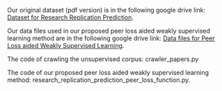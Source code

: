 Our original dataset (pdf version) is in the following google drive link:
[Dataset for Research Replication Prediction](https://drive.google.com/file/d/1kH57nqQSnPMcVquul1ojjLtTifyj5aAa/view?usp=sharing).

Our data files used in our proposed peer loss aided weakly supervised learning method are in the following google drive link:
[Data files for Peer Loss aided Weakly Supervised Learning](https://drive.google.com/drive/folders/1hvg0NtTQBtlqE7pvfN7F80vu5FEkBctu?usp=sharing).

The code of crawling the unsupervised corpus: crawler_papers.py

The code of our proposed peer loss aided weakly supervised learning method: research_replication_prediction_peer_loss_function.py.

